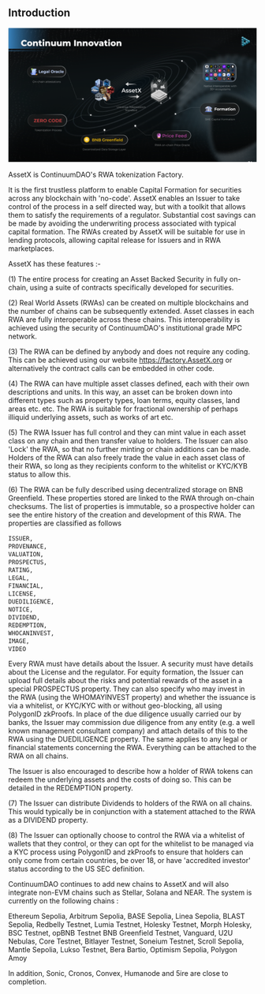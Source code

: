 ## Introduction

<img src="/_media/AssetX_overview.png"  alt=""/>

AssetX is ContinuumDAO's RWA tokenization Factory.

It is the first trustless platform to enable Capital Formation for securities across any blockchain with 'no-code'. AssetX enables an Issuer to take control of the process in a self directed way, but with a toolkit that allows them to satisfy the requirements of a regulator. Substantial cost savings can be made by avoiding the underwriting process associated with typical capital formation. The RWAs created by AssetX will be suitable for use in lending protocols, allowing capital release for Issuers and in RWA marketplaces.

AssetX has these features :-

(1) The entire process for creating an Asset Backed Security in fully on-chain, using a suite of contracts specifically developed for securities.

(2) Real World Assets (RWAs) can be created on multiple blockchains and the number of chains can be subsequently extended. Asset classes in each RWA are fully interoperable across these chains. This interoperability is achieved using the security of ContinuumDAO's institutional grade MPC network.

(3) The RWA can be defined by anybody and does not require any coding. This can be achieved using our website https://factory.AssetX.org or alternatively the contract calls can be embedded in other code.

(4) The RWA can have multiple asset classes defined, each with their own descriptions and units. In this way, an asset can be broken down into different types such as property types, loan terms, equity classes, land areas etc. etc. The RWA is suitable for fractional ownership of perhaps illiquid underlying assets, such as works of art etc.

(5) The RWA Issuer has full control and they can mint value in each asset class on any chain and then transfer value to holders. The Issuer can also 'Lock' the RWA, so that no further minting or chain additions can be made. Holders of the RWA can also freely trade the value in each asset class of their RWA, so long as they recipients conform to the whitelist or KYC/KYB status to allow this.

(6) The RWA can be fully described using decentralized storage on BNB Greenfield. These properties stored are linked to the RWA through on-chain checksums. The list of properties is immutable, so a prospective holder can see the entire history of the creation and development of this RWA. The properties are classified as follows 

	ISSUER,
    PROVENANCE,
    VALUATION,
    PROSPECTUS,
    RATING,
    LEGAL,
    FINANCIAL,
    LICENSE,
    DUEDILIGENCE,
    NOTICE,
    DIVIDEND,
    REDEMPTION,
    WHOCANINVEST,
    IMAGE,
    VIDEO

Every RWA must have details about the Issuer. A security must have details about the License and the regulator. For equity formation, the Issuer can upload full details about the risks and potential rewards of the asset in a special PROSPECTUS property. They can also specify who may invest in the RWA (using the WHOMAYINVEST property) and whether the issuance is via a whitelist, or KYC/KYC with or without geo-blocking, all using PolygonID zkProofs. In place of the due diligence usually carried our by banks, the Issuer may commission due diligence from any entity (e.g. a well known management consultant company) and attach details of this to the RWA using the DUEDILIGENCE property. The same applies to any legal or financial statements concerning the RWA. Everything can be attached to the RWA on all chains.

The Issuer is also encouraged to describe how a holder of RWA tokens can redeem the underlying assets and the costs of doing so. This can be detailed in the REDEMPTION property.

(7) The Issuer can distribute Dividends to holders of the RWA on all chains. This would typically be in conjunction with a statement attached to the RWA as a DIVIDEND property.

(8) The Issuer can optionally choose to control the RWA via a whitelist of wallets that they control, or they can opt for the whitelist to be managed via a KYC process using PolygonID and zkProofs to ensure that holders can only come from certain countries, be over 18, or have 'accredited investor' status according to the US SEC definition.


ContinuumDAO continues to add new chains to AssetX and will also integrate non-EVM chains such as Stellar, Solana and NEAR. The system is currently on the following chains :

Ethereum Sepolia,
Arbitrum Sepolia,
BASE Sepolia,
Linea Sepolia,
BLAST Sepolia,
Redbelly Testnet,
Lumia Testnet,
Holesky Testnet,
Morph Holesky,
BSC Testnet,
opBNB Testnet
BNB Greenfield Testnet,
Vanguard,
U2U Nebulas,
Core Testnet,
Bitlayer Testnet,
Soneium Testnet,
Scroll Sepolia,
Mantle Sepolia,
Lukso Testnet,
Bera Bartio,
Optimism Sepolia,
Polygon Amoy

In addition, Sonic, Cronos, Convex, Humanode and 5ire are close to completion.